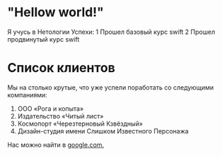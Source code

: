 # "Hellow world!"

Я учусь в Нетологии 
Успехи: 
 1 Прошел базовый курс swift 
 2 Прошел продвинутый курс swift 

 
 # Список клиентов

Мы на столько крутые, что уже успели поработать со следующими компаниями:

1. ООО «Рога и копыта»
2. Издательство «Читый лист»
3. Космопорт «Черезтерновый Кзвёздный»
4. Дизайн-студия имени Слишком Известного Персонажа

Нас можно найти в [google.com.](google.com)